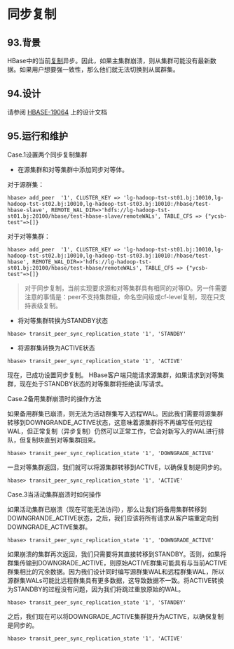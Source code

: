 # 同步复制

## 93.背景

HBase中的当前[复制](#_cluster_replication)异步。因此，如果主集群崩溃，则从集群可能没有最新数据。如果用户想要强一致性，那么他们就无法切换到从属群集。

## 94.设计

请参阅 [HBASE-19064](https://issues.apache.org/jira/browse/HBASE-19064) 上的设计文档

## 95.运行和维护

Case.1设置两个同步复制集群

*   在源集群和对等集群中添加同步对等体。

对于源群集：

```
hbase> add_peer  '1', CLUSTER_KEY => 'lg-hadoop-tst-st01.bj:10010,lg-hadoop-tst-st02.bj:10010,lg-hadoop-tst-st03.bj:10010:/hbase/test-hbase-slave', REMOTE_WAL_DIR=>'hdfs://lg-hadoop-tst-st01.bj:20100/hbase/test-hbase-slave/remoteWALs', TABLE_CFS => {"ycsb-test"=>[]} 
```

对于对等集群：

```
hbase> add_peer  '1', CLUSTER_KEY => 'lg-hadoop-tst-st01.bj:10010,lg-hadoop-tst-st02.bj:10010,lg-hadoop-tst-st03.bj:10010:/hbase/test-hbase', REMOTE_WAL_DIR=>'hdfs://lg-hadoop-tst-st01.bj:20100/hbase/test-hbase/remoteWALs', TABLE_CFS => {"ycsb-test"=>[]} 
```

> 对于同步复制，当前实现要求源和对等集群具有相同的对等ID。另一件需要注意的事情是：peer不支持集群级，命名空间级或cf-level复制，现在只支持表级复制。

*   将对等集群转换为STANDBY状态

```
hbase> transit_peer_sync_replication_state '1', 'STANDBY' 
```

*   将源群集转换为ACTIVE状态

```
hbase> transit_peer_sync_replication_state '1', 'ACTIVE' 
```

现在，已成功设置同步复制。 HBase客户端只能请求源集群，如果请求到对等集群，现在处于STANDBY状态的对等集群将拒绝读/写请求。

Case.2备用集群崩溃时的操作方法

如果备用群集已崩溃，则无法为活动群集写入远程WAL。因此我们需要将源集群转移到DOWNGRANDE_ACTIVE状态，这意味着源集群将不再编写任何远程WAL，但正常复制（异步复制）仍然可以正常工作，它会对新写入的WAL进行排队，但复制块直到对等集群回来。

```
hbase> transit_peer_sync_replication_state '1', 'DOWNGRADE_ACTIVE' 
```

一旦对等集群返回，我们就可以将源集群转移到ACTIVE，以确保复制是同步的。

```
hbase> transit_peer_sync_replication_state '1', 'ACTIVE' 
```

Case.3当活动集群崩溃时如何操作

如果活动集群已崩溃（现在可能无法访问），那么让我们将备用集群转移到DOWNGRANDE_ACTIVE状态，之后，我们应该将所有请求从客户端重定向到DOWNGRADE_ACTIVE集群。

```
hbase> transit_peer_sync_replication_state '1', 'DOWNGRADE_ACTIVE' 
```

如果崩溃的集群再次返回，我们只需要将其直接转移到STANDBY。否则，如果将群集传输到DOWNGRADE_ACTIVE，则原始ACTIVE群集可能具有与当前ACTIVE群集相比的冗余数据。因为我们设计同时编写源群集WAL和远程群集WAL，所以源群集WALs可能比远程群集具有更多数据，这导致数据不一致。将ACTIVE转换为STANDBY的过程没有问题，因为我们将跳过重放原始的WAL。

```
hbase> transit_peer_sync_replication_state '1', 'STANDBY' 
```

之后，我们现在可以将DOWNGRADE_ACTIVE集群提升为ACTIVE，以确保复制是同步的。

```
hbase> transit_peer_sync_replication_state '1', 'ACTIVE' 
```